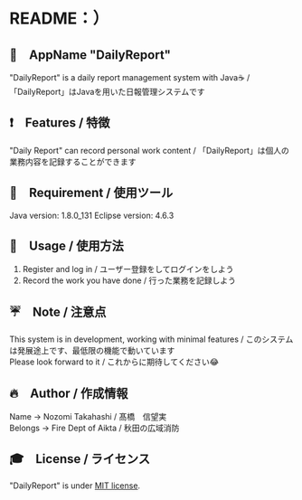 # README：）

## 📱　AppName "DailyReport"
 
"DailyReport" is a daily report management system with Java☕️ / 「DailyReport」はJavaを用いた日報管理システムです
 
## ❗️　Features / 特徴
 
"Daily Report" can record personal work content / 「DailyReport」は個人の業務内容を記録することができます
 
## 🔨　Requirement / 使用ツール

Java version: 1.8.0_131
Eclipse version: 4.6.3
 
## 📗　Usage / 使用方法

1. Register and log in / ユーザー登録をしてログインをしよう  
2. Record the work you have done / 行った業務を記録しよう
 
## ☔️　Note / 注意点
 
This system is in development, working with minimal features / このシステムは発展途上です、最低限の機能で動いています  
Please look forward to it / これからに期待してください😂

## 🔥　Author / 作成情報
 
Name → Nozomi Takahashi / 髙橋　信望実  
Belongs → Fire Dept of Aikta / 秋田の広域消防
 
## 🎓　License / ライセンス
 
"DailyReport" is under [MIT license](https://en.wikipedia.org/wiki/MIT_License).
